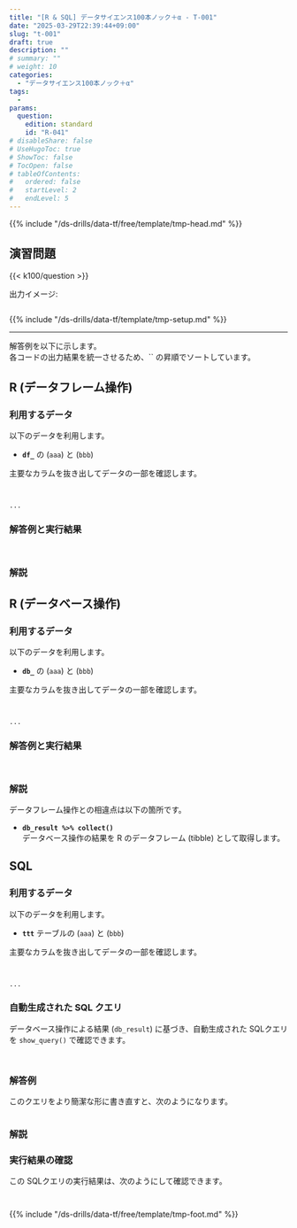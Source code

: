```yaml
---
title: "[R & SQL] データサイエンス100本ノック＋α - T-001"
date: "2025-03-29T22:39:44+09:00"
slug: "t-001"
draft: true
description: ""
# summary: ""
# weight: 10
categories: 
  - "データサイエンス100本ノック＋α"
tags: 
  - 
params:
  question: 
    edition: standard
    id: "R-041"
# disableShare: false
# UseHugoToc: true
# ShowToc: false
# TocOpen: false
# tableOfContents:
#   ordered: false
#   startLevel: 2
#   endLevel: 5
---
```


{{% include "/ds-drills/data-tf/free/template/tmp-head.md" %}}

## 演習問題

{{< k100/question >}}

出力イメージ:

```text

```

{{% include "/ds-drills/data-tf/template/tmp-setup.md" %}}

---

解答例を以下に示します。  
各コードの出力結果を統一させるため、`` の昇順でソートしています。

## R (データフレーム操作)

### 利用するデータ

以下のデータを利用します。  

- **`df_`** の (`aaa`) と (`bbb`)

主要なカラムを抜き出してデータの一部を確認します。

```r {name="R"}

```

```text

...
```

### 解答例と実行結果

```r {name="R"}

```

```text

```

### 解説


## R (データベース操作)

### 利用するデータ

以下のデータを利用します。  

- **`db_`** の (`aaa`) と (`bbb`)

主要なカラムを抜き出してデータの一部を確認します。

```r {name="R"}

```

```text

...
```

### 解答例と実行結果

```r {name="R"}

```

```text

```

### 解説

データフレーム操作との相違点は以下の箇所です。

- **`db_result %>% collect()`**  
  データベース操作の結果を R のデータフレーム (tibble) として取得します。

## SQL

### 利用するデータ

以下のデータを利用します。

- **`ttt`** テーブルの (`aaa`) と (`bbb`)

主要なカラムを抜き出してデータの一部を確認します。

```r {name="R"}

```

```text

...
```

### 自動生成された SQL クエリ

データベース操作による結果 (`db_result`) に基づき、自動生成された SQLクエリを `show_query()` で確認できます。

```r {name="R"}

```

```sql {name="SQL"}

```

### 解答例

このクエリをより簡潔な形に書き直すと、次のようになります。

```sql {name="SQL"}

```

### 解説


### 実行結果の確認

この SQLクエリの実行結果は、次のようにして確認できます。

```r {name="R"}

```

```text

```

{{% include "/ds-drills/data-tf/free/template/tmp-foot.md" %}}
